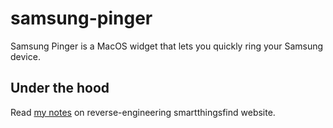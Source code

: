 # samsung-pinger

Samsung Pinger is a MacOS widget that lets you quickly ring your Samsung device.

## Under the hood

Read [my notes](https://gist.github.com/VityaSchel/fe8945c0189bbaabed420003bdf3216d) on reverse-engineering smartthingsfind website.
